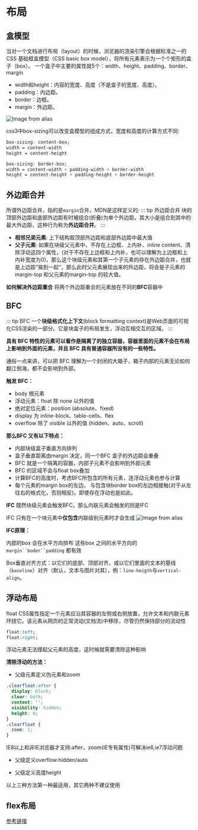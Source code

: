 # 布局

## 盒模型

当对一个文档进行布局（layout）的时候，浏览器的渲染引擎会根据标准之一的 CSS 基础框盒模型（CSS basic box model），将所有元素表示为一个个矩形的盒子（box）。
一个盒子中主要的属性就5个：width、height、padding、border、margin
- width和height：内容的宽度、高度（不是盒子的宽度、高度）。
- padding：内边距。
- border：边框。
- margin：外边距。

![Image from alias](~@img/base/box-area.png)

css3中box-sizing可以改变盒模型的组成方式，宽度和高度的计算方式不同:

``` css
box-sizing: content-box;
width = content-width
height = content-height

box-sizing: border-box;
width = content-width + padding-width + border-width
height = content-height + padding-height + border-height
```

## 外边距合并

所谓外边距合并，指的是`margin`合并，MDN是这样定义的:
::: tip 外边距合并
块的顶部外边距和底部外边距有时被组合(折叠)为单个外边距，其大小是组合到其中的最大外边距，这种行为称为**外边距合并**。
:::

- **相邻兄弟元素**: 上下结构取顶部外边距和底部外边距中最大值
- **父子元素**: 如果在块级父元素中，不存在上边框、上内补、inline content、清除浮动这四个属性，(对于不存在上边框和上内补，也可以理解为上边框和上内补宽度为0)，那么这个块级元素和其第一个子元素的存在外边距合并，也就是上边距”挨到一起“，那么此时父元素展现出来的外边距，将会是子元素的margin-top 和父元素的margin-top 的较大值。

**如何解决外边距重合**
将两个外边距重合的元素放在不同的**BFC**容器中

## BFC

::: tip BFC
一个**块级格式化上下文**(block formatting context)是Web页面的可视化CSS渲染的一部分。它是块盒子的布局发生，浮动互相交互的区域。
:::

**具有 BFC 特性的元素可以看作是隔离了的独立容器，容器里面的元素不会在布局上影响到外面的元素，并且 BFC 具有普通容器所没有的一些特性。**

通俗一点来讲，可以把 BFC 理解为一个封闭的大箱子，箱子内部的元素无论如何翻江倒海，都不会影响到外部。

**触发 BFC：**

- body 根元素
- 浮动元素：float 除 none 以外的值
- 绝对定位元素：position (absolute、fixed)
- display 为 inline-block、table-cells、flex
- overflow 除了 visible 以外的值 (hidden、auto、scroll)

**那么BFC 又有以下特点：**
- 内部块级盒子垂直方向排列
- 盒子垂直距离由margin 决定，同一个BFC 盒子的外边距会重叠
- BFC 就是一个隔离的容器，内部子元素不会影响到外部元素
- BFC 的区域不会与float box叠加
- 计算BFC的高度时，考虑BFC所包含的所有元素，连浮动元素也参与计算
- 每个元素的margin box的左边， 与包含块border box的左边相接触(对于从左往右的格式化，否则相反)。即使存在浮动也是如此。

**IFC**
既然块级元素会触发BFC，那么内联元素会触发的则是IFC

IFC 只有在一个块元素中**仅包含**内联级别元素时才会生成
![Image from alias](~@img/base/ifc.jpg)

**IFC原理：**

内部的box 会在水平方向排布
这些box 之间的水平方向的`margin``boder``padding` 都有效

Box垂直对齐方式：以它们的底部、顶部对齐，或以它们里面的文本的基线（`baseline`）对齐（默认，文本与图片对其），例：`line-heigth`与`vertical-align`。

## 浮动布局

float CSS属性指定一个元素应沿其容器的左侧或右侧放置，允许文本和内联元素环绕它。该元素从网页的正常流动(文档流)中移除，尽管仍然保持部分的流动性
``` css
float:left;
float:right;
```

浮动元素无法撑起父元素的高度，这时候就需要清除这种影响

**清除浮动的方法：**
- 父级元素定义伪元素和zoom
``` css
.clearfloat:after {
  display: block;
  clear: both;
  content: '';
  visibility: hidden;
  height: 0;
}
.clearfloat {
  zoom: 1;
}
```
IE8以上和非IE浏览器才支持:after，zoom(IE专有属性)可解决ie6,ie7浮动问题

- 父级定义overflow:hidden/auto

- 父级定义高度height

以上三种方法第一种最适用，其它两种不建议使用


## flex布局

[参考链接](https://www.ruanyifeng.com/blog/2015/07/flex-grammar.html)
